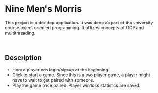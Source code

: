 # Nine Men's Morris

This project is a desktop application. It was done as part of the university course object oriented programming. It utilizes concepts of OOP and multithreading. 
   
<br />

## Description
* Here a player can login/signup at the beginning.
* Click to start a game. Since this is a two player game, a player might have to wait to get paired with someone.
* Play the game once paired. Player win/loss statistics are saved.
   
<br />
